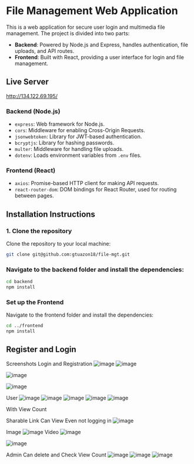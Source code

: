 # File Management Web Application

This is a web application for secure user login and multimedia file management. The project is divided into two parts:

- **Backend**: Powered by Node.js and Express, handles authentication, file uploads, and API routes.
- **Frontend**: Built with React, providing a user interface for login and file management.

## Live Server
http://134.122.69.195/

### Backend (Node.js)
- `express`: Web framework for Node.js.
- `cors`: Middleware for enabling Cross-Origin Requests.
- `jsonwebtoken`: Library for JWT-based authentication.
- `bcryptjs`: Library for hashing passwords.
- `multer`: Middleware for handling file uploads.
- `dotenv`: Loads environment variables from `.env` files.

### Frontend (React)
- `axios`: Promise-based HTTP client for making API requests.
- `react-router-dom`: DOM bindings for React Router, used for routing between pages.

## Installation Instructions

### 1. Clone the repository
Clone the repository to your local machine:
```bash
git clone git@github.com:gtuazon18/file-mgt.git
```

### Navigate to the backend folder and install the dependencies:

```bash
cd backend
npm install
```

### Set up the Frontend
Navigate to the frontend folder and install the dependencies:

```bash
cd ../frontend
npm install
```

## Register and Login


Screenshots
Login and Registration
![image](https://github.com/user-attachments/assets/9a39537a-f929-4ec6-997d-70a7f27a8e60)
![image](https://github.com/user-attachments/assets/218bdb4c-ab04-46cc-b9e0-97ab748be8a1)

![image](https://github.com/user-attachments/assets/7e1c298a-a99a-4a65-ac3e-6541b5d53dcf)

![image](https://github.com/user-attachments/assets/9de9219d-7624-4b07-bb9f-08bfdb539ecd)

User
![image](https://github.com/user-attachments/assets/d41a66db-9ad1-484d-b24f-233cf61c867c)
![image](https://github.com/user-attachments/assets/fc128850-514b-4840-ad17-2b468e083386)
![image](https://github.com/user-attachments/assets/95bee4ac-d05d-4b01-846b-f37cff60291b)
![image](https://github.com/user-attachments/assets/ec4b1491-edb4-4f66-93b9-97177a61bffd)
![image](https://github.com/user-attachments/assets/e689d613-fce7-4604-8b50-4acdfd6c5805)

With View Count

Sharable Link Can View Even not logging in
![image](https://github.com/user-attachments/assets/d9e13933-5e50-4be0-bc90-83075703de9a)

Image
![image](https://github.com/user-attachments/assets/2b721811-453a-4bd5-ae1f-9f759082ce98)
Video
![image](https://github.com/user-attachments/assets/29c32925-06bf-4880-b23a-694cea5c86ef)

![image](https://github.com/user-attachments/assets/3427176a-44dd-4e3d-9a2f-a71efae5d4dc)

Admin
Can delete and Check View Count
![image](https://github.com/user-attachments/assets/3a43fcf7-584c-4cf5-a78d-c125089c9bff)
![image](https://github.com/user-attachments/assets/09d1faea-cc55-41c0-9c9f-1fef76c234b2)
![image](https://github.com/user-attachments/assets/27069c7c-2a45-467e-9d79-b028b92305a3)



